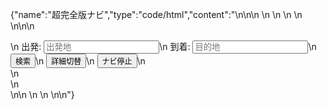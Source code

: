 {"name":"超完全版ナビ","type":"code/html","content":"<!DOCTYPE html>\n<html lang="ja">\n<head>\n <meta charset="UTF-8">\n <title>ゆいきちナビ 超完全版</title>\n <meta name="viewport" content="width=device-width, initial-scale=1.0">\n <link rel="stylesheet" href="https://unpkg.com/leaflet@1.9.4/dist/leaflet.css\">\n <style>\n body, html { margin:0; padding:0; height:100%; }\n #map { width:100%; height:100%; }\n #controls {\n position: fixed;\n top: 0; left: 0; right: 0;\n background: rgba(255,255,255,0.9);\n z-index: 1000;\n padding: 4px;\n font-size: 12px;\n }\n #controls input, #controls button { font-size:12px; }\n #info {\n position: fixed;\n bottom: 0; left: 0; right: 0;\n max-height: 30%;\n overflow:auto;\n background: rgba(255,255,255,0.9);\n font-size: 10px;\n padding: 4px;\n z-index: 1000;\n }\n .collapsed { display: none; }\n </style>\n</head>\n<body>\n <div id="controls">\n 出発: <input id="start" type="text" placeholder="出発地">\n 到着: <input id="end" type="text" placeholder="目的地">\n <button id="searchBtn">検索</button>\n <button id="toggleInfo">詳細切替</button>\n <button id="stopNav">ナビ停止</button>\n </div>\n <div id="map"></div>\n <div id="info"></div>\n\n <script src="https://unpkg.com/leaflet@1.9.4/dist/leaflet.js\"></script>\n <script src="https://unpkg.com/leaflet-rotatedmarker@0.2.0/leaflet.rotatedMarker.js\"></script>\n <script>\n const map = L.map('map').setView([35.1709, 136.8815], 15);\n L.tileLayer('https://{s}.tile.openstreetmap.org/{z}/{x}/{y}.png', {\n maxZoom: 19\n }).addTo(map);\n\n let routeLine;\n let stepMarkers = [];\n let userMarker, userHeading = 0;\n let watchId;\n let navMode = false;\n let targetBearing = 0;\n let currentBearing = 0;\n\n const infoBox = document.getElementById("info");\n\n function speak(text){\n const u = new SpeechSynthesisUtterance(text);\n u.lang = 'ja-JP';\n speechSynthesis.speak(u);\n }\n\n document.getElementById("searchBtn").onclick = () => {\n const start = document.getElementById("start").value;\n const end = document.getElementById("end").value;\n if(!start || !end){ alert("出発地と到着地を入力"); return; }\n // 仮ルート: 実際はAPIで検索\n if(routeLine) map.removeLayer(routeLine);\n stepMarkers.forEach(m => map.removeLayer(m));\n stepMarkers=[];\n const coords = [\n [35.1709,136.8815],\n [35.1715,136.8850],\n [35.1720,136.8890]\n ];\n routeLine = L.polyline(coords,{color:'blue'}).addTo(map);\n coords.forEach((c,i)=>{\n if(i>0){\n const m = L.marker(c).addTo(map).bindPopup((i)+"番目曲がる");\n stepMarkers.push(m);\n }\n });\n map.fitBounds(routeLine.getBounds());\n infoBox.innerHTML = "ルート検索完了";\n navMode = true;\n speak("ナビを開始します");\n };\n\n document.getElementById("toggleInfo").onclick = ()=>{\n infoBox.classList.toggle("collapsed");\n };\n\n document.getElementById("stopNav").onclick = ()=>{\n navMode = false;\n if(routeLine) map.removeLayer(routeLine);\n stepMarkers.forEach(m => map.removeLayer(m));\n stepMarkers=[];\n infoBox.innerHTML = "ナビ停止";\n speak("ナビを停止します");\n };\n\n // 現在地トラッキング\n function onLocation(pos){\n const lat = pos.coords.latitude;\n const lng = pos.coords.longitude;\n if(!userMarker){\n userMarker = L.marker([lat,lng],{rotationAngle:userHeading,icon:L.icon({iconUrl:"https://cdn-icons-png.flaticon.com/512/684/684908.png\",iconSize:[30,30]})}).addTo(map);\n } else {\n userMarker.setLatLng([lat,lng]);\n userMarker.setRotationAngle(userHeading);\n }\n if(navMode){\n // 1m先を上に補正\n const rad = userHeading*Math.PI/180;\n const aheadLat = lat + (Math.cos(rad)*0.000009);\n const aheadLng = lng + (Math.sin(rad)0.000012);\n map.setView([lat,lng], map.getZoom(), {animate:true});\n targetBearing = userHeading;\n }\n }\n\n function onError(err){\n console.error(err);\n }\n\n if(navigator.geolocation){\n watchId = navigator.geolocation.watchPosition(onLocation,onError,{enableHighAccuracy:true});\n }\n\n if(window.DeviceOrientationEvent){\n window.addEventListener("deviceorientation", (e)=>{\n if(e.absolute || e.webkitCompassHeading){\n let heading = e.webkitCompassHeading || 360 - e.alpha;\n userHeading = heading;\n }\n });\n }\n\n // スムーズ回転\n function animate(){\n if(navMode){\n const diff = targetBearing - currentBearing;\n currentBearing += diff0.05;\n map.setBearing?.(currentBearing);\n }\n requestAnimationFrame(animate);\n }\n animate();\n\n </script>\n</body>\n</html>"}
